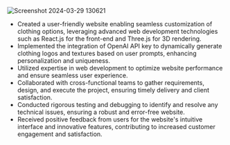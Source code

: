 ![Screenshot 2024-03-29 130621](https://github.com/priyanshutariyal02/Customize-Outfits-3D/assets/138609182/f5801f12-3552-40f4-97cb-66cdf270628d)

- Created a user-friendly website enabling seamless customization of clothing options, leveraging advanced web development technologies such as React.js for the front-end and Three.js for 3D rendering.
- Implemented the integration of OpenAI API key to dynamically generate clothing logos and textures based on user prompts, enhancing personalization and uniqueness.
- Utilized expertise in web development to optimize website performance and ensure seamless user experience.
- Collaborated with cross-functional teams to gather requirements, design, and execute the project, ensuring timely delivery and client satisfaction.
- Conducted rigorous testing and debugging to identify and resolve any technical issues, ensuring a robust and error-free website.
- Received positive feedback from users for the website's intuitive interface and innovative features, contributing to increased customer engagement and satisfaction.

